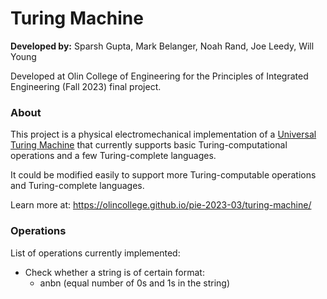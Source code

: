 # Turing Machine

**Developed by:** Sparsh Gupta, Mark Belanger, Noah Rand, Joe Leedy, Will Young

Developed at Olin College of Engineering for the Principles of Integrated Engineering (Fall 2023) final project.


### About
This project is a physical electromechanical implementation of a [Universal Turing Machine](https://en.wikipedia.org/wiki/Universal_Turing_machine) that currently supports basic Turing-computational operations and a few Turing-complete languages.

It could be modified easily to support more Turing-computable operations and Turing-complete languages.

Learn more at: https://olincollege.github.io/pie-2023-03/turing-machine/

### Operations
List of operations currently implemented:

- Check whether a string is of certain format: 
  - anbn (equal number of 0s and 1s in the string)
